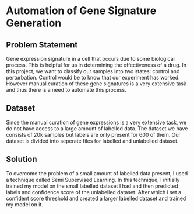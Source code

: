 # Automation of Gene Signature Generation

## Problem Statement
Gene expression signature in a cell that occurs due to some biological process. This is helpful for us in determining the effectiveness of a drug. In this project, we want to classify our samples into two states:  control and perturbation. Control would be to know that our experiment has worked. However manual curation of these gene signatures is a very extensive task and thus there is a need to automate this process.

## Dataset

Since the manual curation of gene expressions is a very extensive task, we do not have access to a large amount of labelled data. The dataset we have consists of 20k samples but labels are only present for 600 of them. Our dataset is divided into seperate files for labelled and unlabelled dataset. 

## Solution

To overcome the problem of a small amount of labelled data present, I used a technique called Semi Supervised Learning. In this technique, I initially trained my model on the small labelled dataset I had and then predicted labels and confidence score of the unlabelled dataset. After which i set a confident score threshold and created a larger labelled dataset and trained my model on it.
